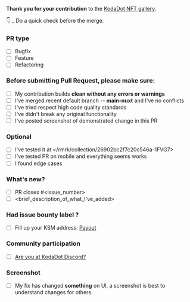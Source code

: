 **Thank you for your contribution** to the [KodaDot NFT gallery](https://kodadot.xyz).

👇  _ Do a quick check before the merge. 

### PR type
- [ ] Bugfix
- [ ] Feature
- [ ] Refactoring

### Before submitting Pull Request, please make sure:
- [ ] My contribution builds **clean without any errors or warnings**
- [ ] I've merged recent default branch -- **main-nuxt** and I've no conflicts
- [ ] I've tried respect high code quality standards
- [ ] I've didn't break any original functionality
- [ ] I've posted screenshot of demonstrated change in this PR

### Optional
- [ ] I've tested it at </rmrk/collection/26902bc2f7c20c546a-1FVG7>
- [ ] I've tested PR on mobile and everything seems works
- [ ] I found edge cases

### What's new?
- [ ] PR closes #<issue_number>
- [ ] <brief_description_of_what_I've_added>

### Had issue bounty label ?
- [ ] Fill up your KSM address: [Payout](https://kodadot.xyz/transfer/?target=<My_Kusama_Address_check_https://github.com/kodadot/nft-gallery/blob/main-nuxt/CONTRIBUTING.md#creating-your-ksm-address>)

### Community participation
- [ ] [Are you at KodaDot Discord?](https://discord.gg/35hzy2dXXh)

### Screenshot
- [ ] My fix has changed **something** on UI, a screenshot is best to understand changes for others.

